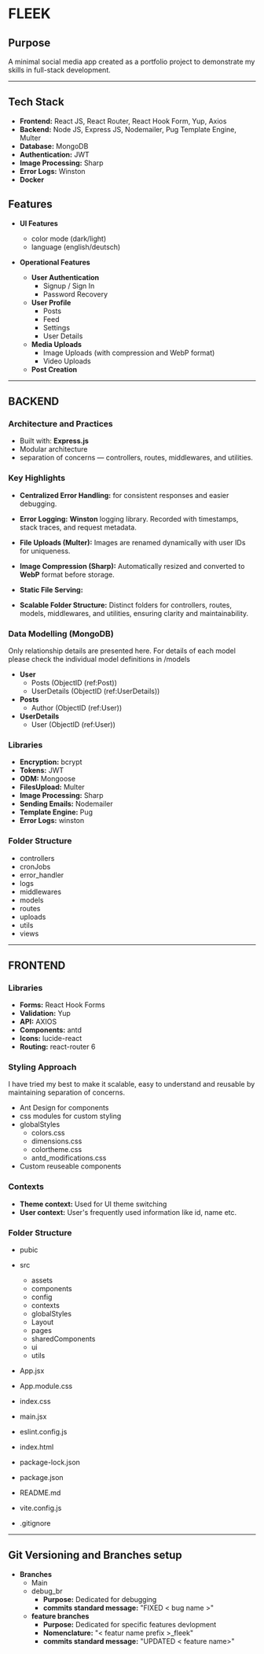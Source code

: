 # FLEEK

## Purpose

A minimal social media app created as a portfolio project to demonstrate my skills in full-stack development.

---

## Tech Stack

- **Frontend:** React JS, React Router, React Hook Form, Yup, Axios
- **Backend:** Node JS, Express JS, Nodemailer, Pug Template Engine, Multer
- **Database:** MongoDB
- **Authentication:** JWT
- **Image Processing:** Sharp
- **Error Logs:** Winston
- **Docker**

## Features

- **UI Features**

  - color mode (dark/light)
  - language (english/deutsch)

- **Operational Features**

  - **User Authentication**
    - Signup / Sign In
    - Password Recovery
  - **User Profile**
    - Posts
    - Feed
    - Settings
    - User Details
  - **Media Uploads**
    - Image Uploads (with compression and WebP format)
    - Video Uploads
  - **Post Creation**

---

## BACKEND

### Architecture and Practices

- Built with: **Express.js**
- Modular architecture
- separation of concerns — controllers, routes, middlewares, and utilities.

### Key Highlights

- **Centralized Error Handling:** for consistent responses and easier debugging.

- **Error Logging:** **Winston** logging library. Recorded with timestamps, stack traces, and request metadata.

- **File Uploads (Multer):** Images are renamed dynamically with user IDs for uniqueness.

- **Image Compression (Sharp):** Automatically resized and converted to **WebP** format before storage.

- **Static File Serving:**

- **Scalable Folder Structure:** Distinct folders for controllers, routes, models, middlewares, and utilities, ensuring clarity and maintainability.

### Data Modelling (MongoDB)

Only relationship details are presented here. For details of each model please check the individual model definitions in /models

- **User**
  - Posts (ObjectID (ref:Post))
  - UserDetails (ObjectID (ref:UserDetails))
- **Posts**
  - Author (ObjectID (ref:User))
- **UserDetails**
  - User (ObjectID (ref:User))

### Libraries

- **Encryption:** bcrypt
- **Tokens:** JWT
- **ODM:** Mongoose
- **FilesUpload:** Multer
- **Image Processing:** Sharp
- **Sending Emails:** Nodemailer
- **Template Engine:** Pug
- **Error Logs:** winston

### Folder Structure

- controllers
- cronJobs
- error_handler
- logs
- middlewares
- models
- routes
- uploads
- utils
- views

---

## FRONTEND

### Libraries

- **Forms:** React Hook Forms
- **Validation:** Yup
- **API:** AXIOS
- **Components:** antd
- **Icons:** lucide-react
- **Routing:** react-router 6

### Styling Approach

I have tried my best to make it scalable, easy to understand and reusable by maintaining separation of concerns.

- Ant Design for components
- css modules for custom styling
- globalStyles
  - colors.css
  - dimensions.css
  - colortheme.css
  - antd_modifications.css
- Custom reuseable components

### Contexts

- **Theme context:** Used for UI theme switching
- **User context:** User's frequently used information like id, name etc.

### Folder Structure

- pubic
- src

  - assets
  - components
  - config
  - contexts
  - globalStyles
  - Layout
  - pages
  - sharedComponents
  - ui
  - utils

- App.jsx
- App.module.css
- index.css
- main.jsx
- eslint.config.js
- index.html
- package-lock.json
- package.json
- README.md
- vite.config.js
- .gitignore

---

## Git Versioning and Branches setup

- **Branches**
  - Main
  - debug_br
    - **Purpose:** Dedicated for debugging
    - **commits standard message:** "FIXED < bug name >"
  - **feature branches**
    - **Purpose:** Dedicated for specific features devlopment
    - **Nomenclature:** "< featur name prefix >\_fleek"
    - **commits standard message:** "UPDATED < feature name>"
